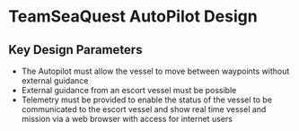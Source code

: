 # TeamSeaQuest AutoPilot Design

## Key Design Parameters

* The Autopilot must allow the vessel to move between waypoints without
external guidance
* External guidance from an escort vessel must be possible
* Telemetry must be provided to enable the status of the vessel to be
communicated to the escort vessel and show real time vessel and mission
via a web browser with access for internet users


